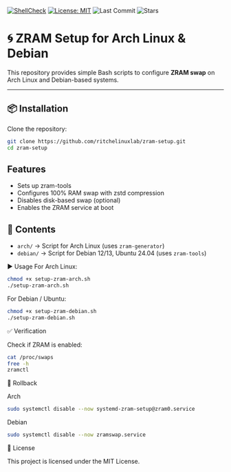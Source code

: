 [![ShellCheck](https://github.com/ritchelinuxlab/zram-setup/actions/workflows/shellcheck.yml/badge.svg)](https://github.com/ritchelinuxlab/zram-setup/actions/workflows/shellcheck.yml)
[![License: MIT](https://img.shields.io/badge/License-MIT-blue.svg)](LICENSE)
![Last Commit](https://img.shields.io/github/last-commit/ritchelinuxlab/zram-setup)
![Stars](https://img.shields.io/github/stars/ritchelinuxlab/zram-setup?style=social)

# 🌀 ZRAM Setup for Arch Linux & Debian

This repository provides simple Bash scripts to configure **ZRAM swap** on Arch Linux and Debian-based systems.

---

## 📦 Installation

Clone the repository:
```bash
git clone https://github.com/ritchelinuxlab/zram-setup.git
cd zram-setup

```

## Features
- Sets up zram-tools
- Configures 100% RAM swap with zstd compression
- Disables disk-based swap (optional)
- Enables the ZRAM service at boot

## 📂 Contents
- `arch/`   → Script for Arch Linux (uses `zram-generator`)
- `debian/` → Script for Debian 12/13, Ubuntu 24.04 (uses `zram-tools`)

▶️ Usage
For Arch Linux:
```bash
chmod +x setup-zram-arch.sh
./setup-zram-arch.sh
```
For Debian / Ubuntu:
```bash
chmod +x setup-zram-debian.sh
./setup-zram-debian.sh
```
✅ Verification

Check if ZRAM is enabled:
```bash
cat /proc/swaps
free -h
zramctl
```
🧹 Rollback

Arch
```bash
sudo systemctl disable --now systemd-zram-setup@zram0.service
```

Debian
```bash
sudo systemctl disable --now zramswap.service
```


📜 License

This project is licensed under the MIT License.



